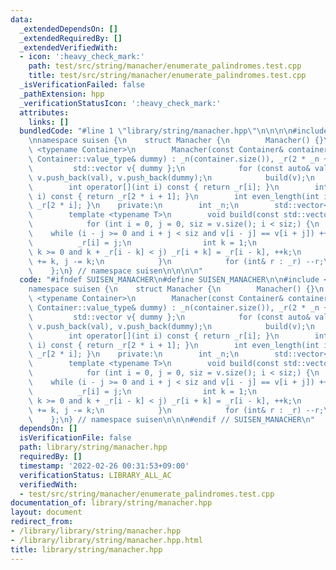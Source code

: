 ```yaml
---
data:
  _extendedDependsOn: []
  _extendedRequiredBy: []
  _extendedVerifiedWith:
  - icon: ':heavy_check_mark:'
    path: test/src/string/manacher/enumerate_palindromes.test.cpp
    title: test/src/string/manacher/enumerate_palindromes.test.cpp
  _isVerificationFailed: false
  _pathExtension: hpp
  _verificationStatusIcon: ':heavy_check_mark:'
  attributes:
    links: []
  bundledCode: "#line 1 \"library/string/manacher.hpp\"\n\n\n\n#include <vector>\n\
    \nnamespace suisen {\n    struct Manacher {\n        Manacher() {}\n        template\
    \ <typename Container>\n        Manacher(const Container& container, const typename\
    \ Container::value_type& dummy) : _n(container.size()), _r(2 * _n + 1) {\n   \
    \         std::vector v{ dummy };\n            for (const auto& val : container)\
    \ v.push_back(val), v.push_back(dummy);\n            build(v);\n        }\n\n\
    \        int operator[](int i) const { return _r[i]; }\n        int odd_length(int\
    \ i) const { return _r[2 * i + 1]; }\n        int even_length(int i) const { return\
    \ _r[2 * i]; }\n    private:\n        int _n;\n        std::vector<int> _r;\n\n\
    \        template <typename T>\n        void build(const std::vector<T>& v) {\n\
    \            for (int i = 0, j = 0, siz = v.size(); i < siz;) {\n            \
    \    while (i - j >= 0 and i + j < siz and v[i - j] == v[i + j]) ++j;\n      \
    \          _r[i] = j;\n                int k = 1;\n                while (i -\
    \ k >= 0 and k + _r[i - k] < j) _r[i + k] = _r[i - k], ++k;\n                i\
    \ += k, j -= k;\n            }\n            for (int& r : _r) --r;\n        }\n\
    \    };\n} // namespace suisen\n\n\n\n"
  code: "#ifndef SUISEN_MANACHER\n#define SUISEN_MANACHER\n\n#include <vector>\n\n\
    namespace suisen {\n    struct Manacher {\n        Manacher() {}\n        template\
    \ <typename Container>\n        Manacher(const Container& container, const typename\
    \ Container::value_type& dummy) : _n(container.size()), _r(2 * _n + 1) {\n   \
    \         std::vector v{ dummy };\n            for (const auto& val : container)\
    \ v.push_back(val), v.push_back(dummy);\n            build(v);\n        }\n\n\
    \        int operator[](int i) const { return _r[i]; }\n        int odd_length(int\
    \ i) const { return _r[2 * i + 1]; }\n        int even_length(int i) const { return\
    \ _r[2 * i]; }\n    private:\n        int _n;\n        std::vector<int> _r;\n\n\
    \        template <typename T>\n        void build(const std::vector<T>& v) {\n\
    \            for (int i = 0, j = 0, siz = v.size(); i < siz;) {\n            \
    \    while (i - j >= 0 and i + j < siz and v[i - j] == v[i + j]) ++j;\n      \
    \          _r[i] = j;\n                int k = 1;\n                while (i -\
    \ k >= 0 and k + _r[i - k] < j) _r[i + k] = _r[i - k], ++k;\n                i\
    \ += k, j -= k;\n            }\n            for (int& r : _r) --r;\n        }\n\
    \    };\n} // namespace suisen\n\n\n#endif // SUISEN_MANACHER\n"
  dependsOn: []
  isVerificationFile: false
  path: library/string/manacher.hpp
  requiredBy: []
  timestamp: '2022-02-26 00:31:53+09:00'
  verificationStatus: LIBRARY_ALL_AC
  verifiedWith:
  - test/src/string/manacher/enumerate_palindromes.test.cpp
documentation_of: library/string/manacher.hpp
layout: document
redirect_from:
- /library/library/string/manacher.hpp
- /library/library/string/manacher.hpp.html
title: library/string/manacher.hpp
---
```

